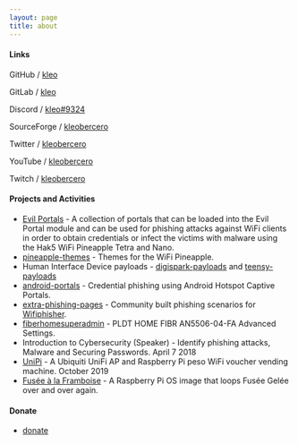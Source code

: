 ```yaml
---
layout: page
title: about
---
```


<link href="https://cdnjs.cloudflare.com/ajax/libs/font-awesome/6.2.0/css/all.min.css" rel="stylesheet">
 
#### Links

<i class='fa-brands fa-github-alt'></i> GitHub / [kleo](https://github.com/kleo)

<i class='fa-brands fa-gitlab'></i> GitLab / [kleo](https://gitlab.com/kleo)

<i class='fa-brands fa-discord'></i> Discord / [kleo#9324](https://discord.com/users/265881504918274048)

<i class='fa fa-fire'></i> SourceForge / [kleobercero](https://sourceforge.net/u/kleobercero/profile)

<i class='fa-brands fa-twitter'></i> Twitter / [kleobercero](https://twitter.com/kleobercero)

<i class='fa-brands fa-youtube'></i> YouTube / [kleobercero](https://www.youtube.com/c/kleobercero)

<i class='fa-brands fa-twitch'></i> Twitch / [kleobercero](https://www.twitch.tv/kleobercero)

#### Projects and Activities

* [Evil Portals](https://github.com/kleo/evilportals) - A collection of portals that can be loaded into the Evil Portal module and can be used for phishing attacks against WiFi clients in order to obtain credentials or infect the victims with malware using the Hak5 WiFi Pineapple Tetra and Nano.
* [pineapple-themes](https://github.com/kleo/pineapple-themes) - Themes for the WiFi Pineapple.
* Human Interface Device payloads - [digispark-payloads](https://github.com/kleo/digispark-payloads) and [teensy-payloads](https://github.com/kleo/teensy-payloads)
* [android-portals](https://github.com/kleo/android-portals) - Credential phishing using Android Hotspot Captive Portals.
* [extra-phishing-pages](https://github.com/kleo/extra-phishing-pages) - Community built phishing scenarios for [Wifiphisher](https://github.com/wifiphisher/wifiphisher/).
* [fiberhomesuperadmin](https://git.io/adminpldt) - PLDT HOME FIBR AN5506-04-FA Advanced Settings.
* Introduction to Cybersecurity (Speaker) - Identify phishing attacks, Malware and Securing Passwords. April 7 2018
* [UniPi](https://github.com/kleo/unipi) - A Ubiquiti UniFi AP and Raspberry Pi peso WiFi voucher vending machine. October 2019
* [Fusée à la Framboise](https://github.com/kleo/fusee-framboise) - A Raspberry Pi OS image that loops Fusée Gelée over and over again.

#### Donate

* [donate](/donate)

